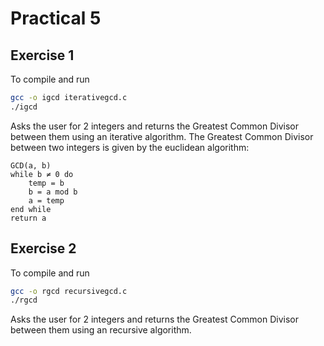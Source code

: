 # Practical 5

## Exercise 1

To compile and run

```bash
gcc -o igcd iterativegcd.c
./igcd
```

Asks the user for 2 integers and returns the Greatest Common Divisor between them using an iterative algorithm. The Greatest Common Divisor between two integers is given by the euclidean algorithm:

```plantext
GCD(a, b)
while b ≠ 0 do
    temp = b
    b = a mod b
    a = temp
end while
return a
```

## Exercise 2

To compile and run

```bash
gcc -o rgcd recursivegcd.c
./rgcd
```

Asks the user for 2 integers and returns the Greatest Common Divisor between them using an recursive algorithm.
